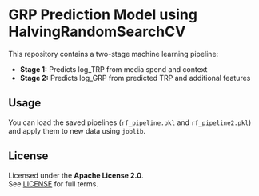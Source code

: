 # GRP Prediction Model using HalvingRandomSearchCV

This repository contains a two-stage machine learning pipeline:
- **Stage 1:** Predicts log_TRP from media spend and context
- **Stage 2:** Predicts log_GRP from predicted TRP and additional features

## Usage
You can load the saved pipelines (`rf_pipeline.pkl` and `rf_pipeline2.pkl`) and apply them to new data using `joblib`.

## License
Licensed under the **Apache License 2.0**.  
See [LICENSE](./LICENSE) for full terms.
